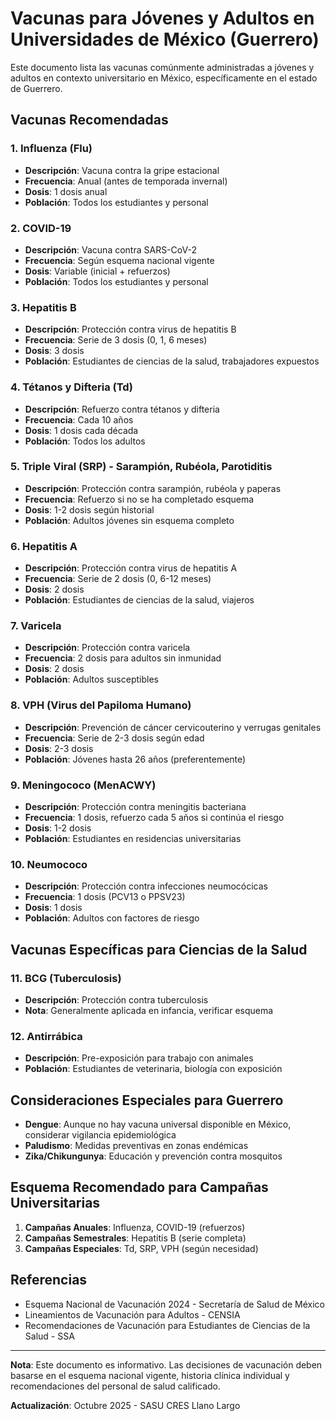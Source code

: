 # Vacunas para Jóvenes y Adultos en Universidades de México (Guerrero)

Este documento lista las vacunas comúnmente administradas a jóvenes y adultos en contexto universitario en México, específicamente en el estado de Guerrero.

## Vacunas Recomendadas

### 1. **Influenza (Flu)**
- **Descripción**: Vacuna contra la gripe estacional
- **Frecuencia**: Anual (antes de temporada invernal)
- **Dosis**: 1 dosis anual
- **Población**: Todos los estudiantes y personal

### 2. **COVID-19**
- **Descripción**: Vacuna contra SARS-CoV-2
- **Frecuencia**: Según esquema nacional vigente
- **Dosis**: Variable (inicial + refuerzos)
- **Población**: Todos los estudiantes y personal

### 3. **Hepatitis B**
- **Descripción**: Protección contra virus de hepatitis B
- **Frecuencia**: Serie de 3 dosis (0, 1, 6 meses)
- **Dosis**: 3 dosis
- **Población**: Estudiantes de ciencias de la salud, trabajadores expuestos

### 4. **Tétanos y Difteria (Td)**
- **Descripción**: Refuerzo contra tétanos y difteria
- **Frecuencia**: Cada 10 años
- **Dosis**: 1 dosis cada década
- **Población**: Todos los adultos

### 5. **Triple Viral (SRP) - Sarampión, Rubéola, Parotiditis**
- **Descripción**: Protección contra sarampión, rubéola y paperas
- **Frecuencia**: Refuerzo si no se ha completado esquema
- **Dosis**: 1-2 dosis según historial
- **Población**: Adultos jóvenes sin esquema completo

### 6. **Hepatitis A**
- **Descripción**: Protección contra virus de hepatitis A
- **Frecuencia**: Serie de 2 dosis (0, 6-12 meses)
- **Dosis**: 2 dosis
- **Población**: Estudiantes de ciencias de la salud, viajeros

### 7. **Varicela**
- **Descripción**: Protección contra varicela
- **Frecuencia**: 2 dosis para adultos sin inmunidad
- **Dosis**: 2 dosis
- **Población**: Adultos susceptibles

### 8. **VPH (Virus del Papiloma Humano)**
- **Descripción**: Prevención de cáncer cervicouterino y verrugas genitales
- **Frecuencia**: Serie de 2-3 dosis según edad
- **Dosis**: 2-3 dosis
- **Población**: Jóvenes hasta 26 años (preferentemente)

### 9. **Meningococo (MenACWY)**
- **Descripción**: Protección contra meningitis bacteriana
- **Frecuencia**: 1 dosis, refuerzo cada 5 años si continúa el riesgo
- **Dosis**: 1-2 dosis
- **Población**: Estudiantes en residencias universitarias

### 10. **Neumococo**
- **Descripción**: Protección contra infecciones neumocócicas
- **Frecuencia**: 1 dosis (PCV13 o PPSV23)
- **Dosis**: 1 dosis
- **Población**: Adultos con factores de riesgo

## Vacunas Específicas para Ciencias de la Salud

### 11. **BCG (Tuberculosis)**
- **Descripción**: Protección contra tuberculosis
- **Nota**: Generalmente aplicada en infancia, verificar esquema

### 12. **Antirrábica**
- **Descripción**: Pre-exposición para trabajo con animales
- **Población**: Estudiantes de veterinaria, biología con exposición

## Consideraciones Especiales para Guerrero

- **Dengue**: Aunque no hay vacuna universal disponible en México, considerar vigilancia epidemiológica
- **Paludismo**: Medidas preventivas en zonas endémicas
- **Zika/Chikungunya**: Educación y prevención contra mosquitos

## Esquema Recomendado para Campañas Universitarias

1. **Campañas Anuales**: Influenza, COVID-19 (refuerzos)
2. **Campañas Semestrales**: Hepatitis B (serie completa)
3. **Campañas Especiales**: Td, SRP, VPH (según necesidad)

## Referencias

- Esquema Nacional de Vacunación 2024 - Secretaría de Salud de México
- Lineamientos de Vacunación para Adultos - CENSIA
- Recomendaciones de Vacunación para Estudiantes de Ciencias de la Salud - SSA

---

**Nota**: Este documento es informativo. Las decisiones de vacunación deben basarse en el esquema nacional vigente, historia clínica individual y recomendaciones del personal de salud calificado.

**Actualización**: Octubre 2025 - SASU CRES Llano Largo

